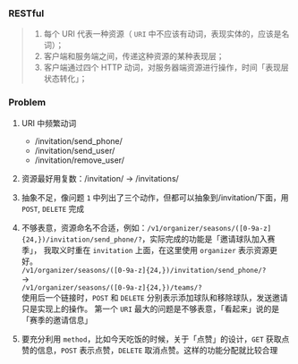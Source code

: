
### RESTful

> 1. 每个 URI 代表一种资源（ `URI` 中不应该有动词，表现实体的，应该是名词）；
> 2. 客户端和服务端之间，传递这种资源的某种表现层；
> 3. 客户端通过四个 HTTP 动词，对服务器端资源进行操作，时间「表现层状态转化」；


### Problem

1. URI 中频繁动词
    - /invitation/send_phone/
    - /invitation/send_user/
    - /invitation/remove_user/

2. 资源最好用复数：/invitation/ -> /invitations/

3. 抽象不足，像问题 `1` 中列出了三个动作，但都可以抽象到/invitation/下面，用 `POST`, `DELETE` 完成

4. 不够表意，资源命名不合适，例如：`/v1/organizer/seasons/([0-9a-z]{24,})/invitation/send_phone/?`，实际完成的功能是「邀请球队加入赛季」，
我取义时重在 `invitation` 上面，在这里使用 `organizer` 表示资源更好。  
`/v1/organizer/seasons/([0-9a-z]{24,})/invitation/send_phone/?`  
->  
`/v1/organizer/seasons/([0-9a-z]{24,})/teams/?`  
使用后一个链接时，`POST` 和 `DELETE` 分别表示添加球队和移除球队，发送邀请只是实现上的操作。
第一个 `URI` 最大的问题是不够表意，「看起来」说的是「赛季的邀请信息」

5. 要充分利用 `method`，比如今天吃饭的时候，关于「点赞」的设计，`GET` 获取点赞的信息，`POST` 表示点赞，`DELETE` 取消点赞。这样的功能分配就比较合理

